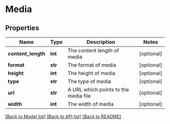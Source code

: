 # Media

## Properties
Name | Type | Description | Notes
------------ | ------------- | ------------- | -------------
**content_length** | **int** | The content length of media | [optional] 
**format** | **str** | The format of media | [optional] 
**height** | **int** | The height of media | [optional] 
**type** | **str** | The type of media | [optional] 
**url** | **str** | A URL which points to the media file | [optional] 
**width** | **int** | The width of media | [optional] 

[[Back to Model list]](../README.md#documentation-for-models) [[Back to API list]](../README.md#documentation-for-api-endpoints) [[Back to README]](../README.md)


